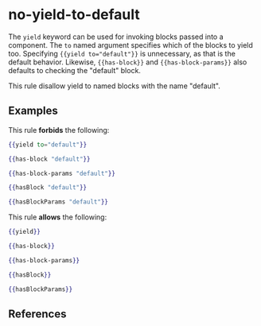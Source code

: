 # no-yield-to-default

The `yield` keyword can be used for invoking blocks passed into a component. The `to` named argument specifies which of the blocks to yield too. Specifying `{{yield to="default"}}` is unnecessary, as that is the default behavior. Likewise, `{{has-block}}` and `{{has-block-params}}` also defaults to checking the "default" block.

This rule disallow yield to named blocks with the name "default".

## Examples

This rule **forbids** the following:

```hbs
{{yield to="default"}}
```

```hbs
{{has-block "default"}}
```

```hbs
{{has-block-params "default"}}
```

```hbs
{{hasBlock "default"}}
```

```hbs
{{hasBlockParams "default"}}
```

This rule **allows** the following:

```hbs
{{yield}}
```

```hbs
{{has-block}}
```

```hbs
{{has-block-params}}
```

```hbs
{{hasBlock}}
```

```hbs
{{hasBlockParams}}
```

## References
